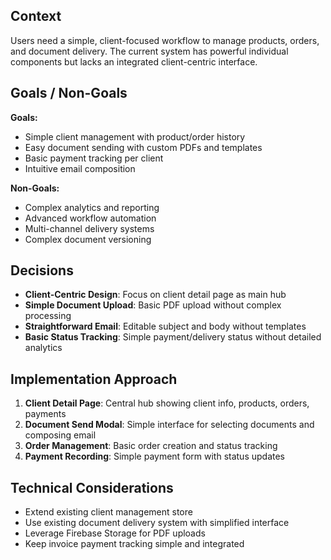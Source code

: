 ## Context

Users need a simple, client-focused workflow to manage products, orders, and document delivery. The current system has powerful individual components but lacks an integrated client-centric interface.

## Goals / Non-Goals

**Goals:**

- Simple client management with product/order history
- Easy document sending with custom PDFs and templates
- Basic payment tracking per client
- Intuitive email composition

**Non-Goals:**

- Complex analytics and reporting
- Advanced workflow automation
- Multi-channel delivery systems
- Complex document versioning

## Decisions

- **Client-Centric Design**: Focus on client detail page as main hub
- **Simple Document Upload**: Basic PDF upload without complex processing
- **Straightforward Email**: Editable subject and body without templates
- **Basic Status Tracking**: Simple payment/delivery status without detailed analytics

## Implementation Approach

1. **Client Detail Page**: Central hub showing client info, products, orders, payments
2. **Document Send Modal**: Simple interface for selecting documents and composing email
3. **Order Management**: Basic order creation and status tracking
4. **Payment Recording**: Simple payment form with status updates

## Technical Considerations

- Extend existing client management store
- Use existing document delivery system with simplified interface
- Leverage Firebase Storage for PDF uploads
- Keep invoice payment tracking simple and integrated
